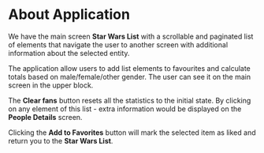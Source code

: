 # About Application

We have the main screen **Star Wars List** with a scrollable and paginated list of elements that navigate the user to another screen with additional information about the selected entity.

The application allow users to add list elements to favourites and calculate totals based on male/female/other gender. The user can see it on the main screen in the upper block.

The **Clear fans** button resets all the statistics to the initial state.
By clicking on any element of this list - extra information would be displayed on the **People Details** screen.

Clicking the **Add to Favorites** button will mark the selected item as liked and return you to the **Star Wars List**.
